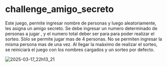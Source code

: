 # challenge_amigo_secreto
Este juego, permite ingresar nombre de personas y luego aleatoriamente, les asigna un amigo secreto.
Se debe ingresar un numero determinado de personas a jugar , y el numero total deber ser para para poder realizar el sorteo.
Sòlo se permite jugar mas de 4 personas.
No se permiten ingresar la misma persona mas de una vez.
Al llegar la maàximo de realizar el sorteo, se reiniciarà el juego con los nombres cargados y un sorteo por defecto.

![2025-03-17_22h13_21](https://github.com/user-attachments/assets/f22222c4-534c-458c-b32c-dfb1044dab4b)
